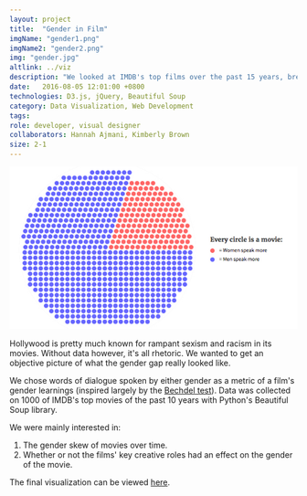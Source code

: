 ```yaml
---
layout: project
title:  "Gender in Film"
imgName: "gender1.png"
imgName2: "gender2.png"
img: "gender.jpg"
altlink: ../viz
description: "We looked at IMDB's top films over the past 15 years, breaking them down by the gendered-ness of their spoken dialogue."
date:   2016-08-05 12:01:00 +0800 
technologies: D3.js, jQuery, Beautiful Soup
category: Data Visualization, Web Development
tags: 
role: developer, visual designer
collaborators: Hannah Ajmani, Kimberly Brown
size: 2-1
---
```


<a href="/viz/">![Alt](/img/gender/viz.jpg)</a>

Hollywood is pretty much known for rampant sexism and racism in its movies. Without data however, it's all rhetoric. We wanted to get an objective picture of what the gender gap really looked like.

We chose words of dialogue spoken by either gender as a metric of a film's gender learnings (inspired largely by the <a href="http://bechdeltest.com/">Bechdel test</a>). Data was collected on 1000 of IMDB's top movies of the past 10 years with Python's Beautiful Soup library.

We were mainly interested in:

1. The gender skew of movies over time.
2. Whether or not the films' key creative roles had an effect on the gender of the movie.

The final visualization can be viewed <a href="/cs3300-p2/">here</a>.





